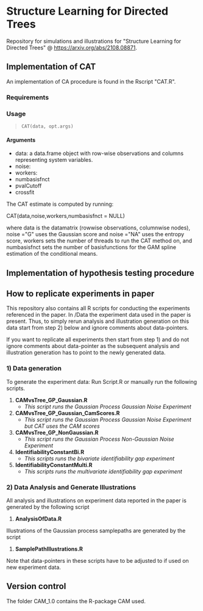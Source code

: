 # Structure Learning for Directed Trees
Repository for simulations and illustrations for "Structure Learning for Directed Trees" @ https://arxiv.org/abs/2108.08871. 


## Implementation of CAT
An implementation of CA procedure is found in the Rscript "CAT.R".

### Requirements

### Usage

> `CAT(data, opt.args)`

#### Arguments
* data: a data.frame object with row-wise observations and columns representing system variables.
* noise: 
* workers:
* numbasisfnct
* pvalCutoff
* crossfit


The CAT estimate is computed by running:

CAT(data,noise,workers,numbasisfnct = NULL)

where data is the datamatrix (rowwise observations, columnwise nodes), noise ="G" uses the Gaussian score and noise ="NA" uses the entropy score, workers sets the number of threads to run the CAT method on, and numbasisfnct sets the number of basisfunctions for the GAM spline estimation of the conditional means.

## Implementation of hypothesis testing procedure


## How to replicate experiments in paper

This repository also contains all R scripts for conducting the experiments referenced in the paper. In /Data the experiment data used in the paper is present. Thus, to simply rerun analysis and illustration generation on this data start from step 2) below and ignore comments about data-pointers.

If you want to replicate all experiments then start from step 1) and do not ignore comments about data-pointer as the subsequent analysis and illustration generation has to point to the newly generated data.

### 1) Data generation 


To generate the experiment data: Run Script.R or manually run the following scripts. 

1. **CAMvsTree_GP_Gaussian.R**
    * *This script runs the Gaussian Process Gaussian Noise Experiment*
2. **CAMvsTree_GP_Gaussian_CamScores.R**
    * *This script runs the Gaussian Process Gaussian Noise Experiment but CAT uses the CAM scores*
3. **CAMvsTree_GP_NonGaussian.R**
    * *This script runs the Gaussian Process Non-Gaussian Noise Experiment*
4. **IdentifiabilityConstantBi.R**
    * *This scripts runs the bivariate identifiability gap experiment*
5. **IdentifiabilityConstantMulti.R**
    * *This scripts runs the multivariate identifiability gap experiment*

###

### 2) Data Analysis and Generate Illustrations

All analysis and illustrations on experiment data reported in the paper is generated by the following script

1. **AnalysisOfData.R**

Illustrations of the Gaussian process samplepaths are generated by the script

1. **SamplePathIllustrations.R**

Note that data-pointers in these scripts have to be adjusted to if used on new experiment data.


## Version control
The folder CAM_1.0 contains the R-package CAM used.

